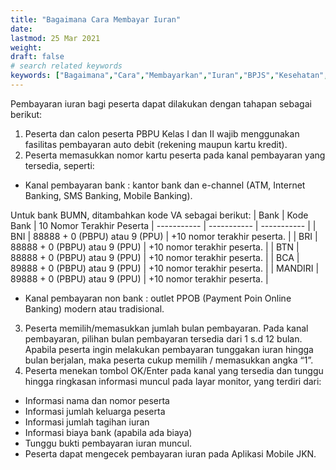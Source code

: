 ```yaml
---
title: "Bagaimana Cara Membayar Iuran"
date: 
lastmod: 25 Mar 2021
weight: 
draft: false
# search related keywords
keywords: ["Bagaimana","Cara","Membayarkan","Iuran","BPJS","Kesehatan","JKN","KIS"]
---
```



Pembayaran iuran bagi peserta dapat dilakukan dengan tahapan sebagai berikut:
1. Peserta dan calon peserta PBPU Kelas I dan II wajib menggunakan fasilitas pembayaran auto debit (rekening maupun kartu kredit).
2. Peserta memasukkan nomor kartu peserta pada kanal pembayaran yang tersedia, seperti:

- Kanal pembayaran bank : kantor bank dan e-channel (ATM, Internet Banking, SMS Banking, Mobile Banking).

Untuk bank BUMN, ditambahkan kode VA sebagai berikut:
| Bank | Kode Bank | 10 Nomor Terakhir Peserta
| ----------- | ----------- | ----------- |
| BNI | 88888 + 0 (PBPU) atau 9 (PPU) | +10 nomor terakhir peserta. |
| BRI | 88888 + 0 (PBPU) atau 9 (PPU) | +10 nomor terakhir peserta. |
| BTN | 88888 + 0 (PBPU) atau 9 (PPU) | +10 nomor terakhir peserta. |
| BCA | 89888 + 0 (PBPU) atau 9 (PPU) | +10 nomor terakhir peserta. |
| MANDIRI | 89888 + 0 (PBPU) atau 9 (PPU)  | +10 nomor terakhir peserta. |

- Kanal pembayaran non bank : outlet PPOB (Payment Poin Online Banking) modern atau tradisional.

3. Peserta memilih/memasukkan jumlah bulan pembayaran.
Pada kanal pembayaran, pilihan bulan pembayaran tersedia dari 1 s.d 12 bulan. Apabila peserta ingin melakukan pembayaran tunggakan iuran hingga bulan berjalan, maka peserta cukup memilih / memasukkan angka “1”.
4. Peserta menekan tombol OK/Enter pada kanal yang tersedia dan tunggu hingga ringkasan informasi muncul pada layar monitor, yang terdiri dari:
* Informasi nama dan nomor peserta
* Informasi jumlah keluarga peserta
* Informasi jumlah tagihan iuran
* Informasi biaya bank (apabila ada biaya)
* Tunggu bukti pembayaran iuran muncul.
* Peserta dapat mengecek pembayaran iuran pada Aplikasi Mobile JKN.